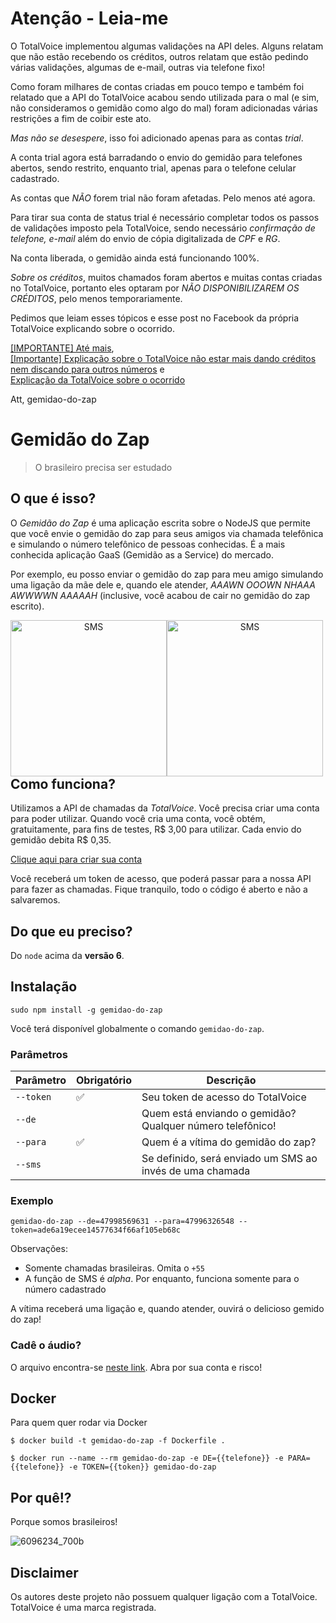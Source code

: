 # Atenção - Leia-me
O TotalVoice implementou algumas validações na API deles. Alguns relatam que não estão recebendo os créditos, outros relatam que 
estão pedindo várias validações, algumas de e-mail, outras via telefone fixo!

Como foram milhares de contas criadas em pouco tempo e também foi relatado que a API do TotalVoice acabou sendo utilizada para o mal (e sim, não consideramos o gemidão como algo do mal) foram adicionadas várias restrições a fim de coibir este ato.

*Mas não se desespere*, isso foi adicionado apenas para as contas *_trial_*.

A conta trial agora está barradando o envio do gemidão para telefones abertos, sendo restrito, enquanto trial, apenas para o telefone celular cadastrado.

As contas que *_NÃO_* forem trial não foram afetadas. Pelo menos até agora.

Para tirar sua conta de status trial é necessário completar todos os passos de validações imposto pela TotalVoice, sendo necessário *confirmação de telefone, e-mail* além do envio
de cópia digitalizada de *CPF* e *RG*.

Na conta liberada, o gemidão ainda está funcionando 100%.

*Sobre os créditos*, muitos chamados foram abertos e muitas contas criadas no TotalVoice, portanto eles optaram por *_NÃO DISPONIBILIZAREM OS CRÉDITOS_*, pelo menos temporariamente.

Pedimos que leiam esses tópicos e esse post no Facebook da própria TotalVoice explicando sobre o ocorrido.

[[IMPORTANTE] Até mais](https://github.com/haskellcamargo/gemidao-do-zap/issues/39),  
[[Importante] Explicação sobre o TotalVoice não estar mais dando créditos nem discando para outros números](https://github.com/haskellcamargo/gemidao-do-zap/issues/58) e  
[Explicação da TotalVoice sobre o ocorrido](https://www.facebook.com/totalvoiceapi/posts/1051818731587820)

Att,
gemidao-do-zap

# Gemidão do Zap

> O brasileiro precisa ser estudado

## O que é isso?

O _Gemidão do Zap_ é uma aplicação escrita sobre o NodeJS que permite que você
envie o gemidão do zap para seus amigos via chamada telefônica e simulando o
número telefônico de pessoas conhecidas. É a mais conhecida aplicação GaaS 
(Gemidão as a Service) do mercado.

Por exemplo, eu posso enviar o gemidão do zap para meu amigo simulando uma
ligação da mãe dele e, quando ele atender, _AAAWN OOOWN NHAAA AWWWWN AAAAAH_
(inclusive, você acabou de cair no gemidão do zap escrito).

<div align="center" style="float: left">
  <img alt="SMS" width="250" src="https://raw.githubusercontent.com/haskellcamargo/gemidao-do-zap/master/resources/sms.png" /><img alt="SMS" width="250" src="https://raw.githubusercontent.com/haskellcamargo/gemidao-do-zap/master/resources/call.png" />
</div>


## Como funciona?

Utilizamos a API de chamadas da *TotalVoice*. Você precisa criar uma conta
para poder utilizar. Quando você cria uma conta, você obtém, gratuitamente, para
fins de testes, R$ 3,00 para utilizar. Cada envio do gemidão debita R$ 0,35.

[Clique aqui para criar sua conta](https://api2.totalvoice.com.br/painel/signup.php)

Você receberá um token de acesso, que poderá passar para a nossa API para
fazer as chamadas. Fique tranquilo, todo o código é aberto e não a salvaremos.

## Do que eu preciso?

Do `node` acima da **versão 6**.

## Instalação

`sudo npm install -g gemidao-do-zap`

Você terá disponível globalmente o comando `gemidao-do-zap`.

### Parâmetros

| Parâmetro | Obrigatório        | Descrição                                                 |
|-----------|--------------------|-----------------------------------------------------------|
| `--token` | :white_check_mark: | Seu token de acesso do TotalVoice                         |
| `--de`    |                    | Quem está enviando o gemidão? Qualquer número telefônico! |
| `--para`  | :white_check_mark: | Quem é a vítima do gemidão do zap?                        |
| `--sms`   |                    | Se definido, será enviado um SMS ao invés de uma chamada  |

### Exemplo

`gemidao-do-zap --de=47998569631 --para=47996326548 --token=ade6a19ecee14577634f66af105eb68c`

Observações:

- Somente chamadas brasileiras. Omita o `+55`
- A função de SMS é _alpha_. Por enquanto, funciona somente para o número cadastrado

A vítima receberá uma ligação e, quando atender, ouvirá o delicioso gemido do zap!

### Cadê o áudio?

O arquivo encontra-se [neste link](http://prtnsrc.com/2545.mp3). Abra por sua conta e risco!

## Docker

Para quem quer rodar via Docker

```
$ docker build -t gemidao-do-zap -f Dockerfile .
```
```
$ docker run --name --rm gemidao-do-zap -e DE={{telefone}} -e PARA={{telefone}} -e TOKEN={{token}} gemidao-do-zap
```


## Por quê!?

Porque somos brasileiros!

![6096234_700b](https://user-images.githubusercontent.com/1585655/29083653-d40bb660-7c3f-11e7-896c-efd243f32918.jpg)
## Disclaimer

Os autores deste projeto não possuem qualquer ligação com a TotalVoice.
TotalVoice é uma marca registrada.
